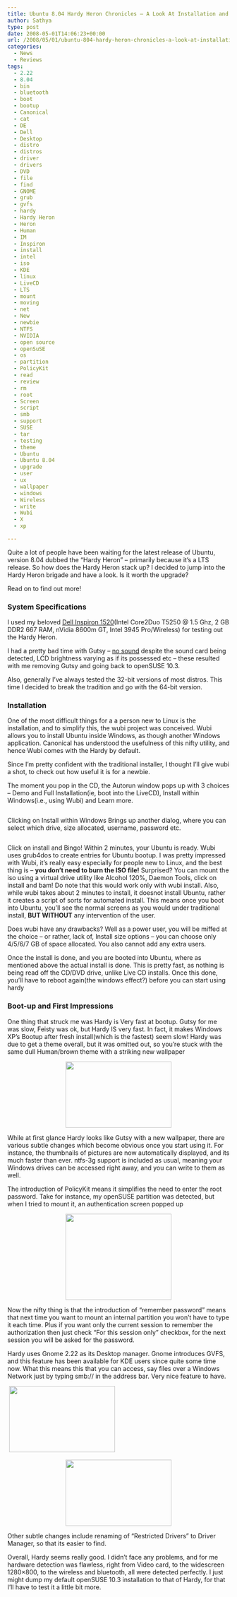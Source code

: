 ```yaml
---
title: Ubuntu 8.04 Hardy Heron Chronicles – A Look At Installation and First Glance
author: Sathya
type: post
date: 2008-05-01T14:06:23+00:00
url: /2008/05/01/ubuntu-804-hardy-heron-chronicles-a-look-at-installation-and-first-glance/
categories:
  - News
  - Reviews
tags:
  - 2.22
  - 8.04
  - bin
  - bluetooth
  - boot
  - bootup
  - Canonical
  - cat
  - DE
  - Dell
  - Desktop
  - distro
  - distros
  - driver
  - drivers
  - DVD
  - file
  - find
  - GNOME
  - grub
  - gvfs
  - hardy
  - Hardy Heron
  - Heron
  - Human
  - IM
  - Inspiron
  - install
  - intel
  - iso
  - KDE
  - linux
  - LiveCD
  - LTS
  - mount
  - moving
  - net
  - New
  - newbie
  - NTFS
  - NVIDIA
  - open source
  - openSuSE
  - os
  - partition
  - PolicyKit
  - read
  - review
  - rm
  - root
  - Screen
  - script
  - smb
  - support
  - SUSE
  - tar
  - testing
  - theme
  - Ubuntu
  - Ubuntu 8.04
  - upgrade
  - user
  - ux
  - wallpaper
  - windows
  - Wireless
  - write
  - Wubi
  - X
  - xp

---
```

Quite a lot of people have been waiting for the latest release of Ubuntu, version 8.04 dubbed the &#8220;Hardy Heron&#8221; &#8211; primarily because it&#8217;s a LTS release. So how does the Hardy Heron stack up? I decided to jump into the Hardy Heron brigade and have a look. Is it worth the upgrade?

Read on to find out more!

### System Specifications

I used my beloved <a href="http://sathyasays.com/2007/12/02/dell-inspiron-1520-review/" target="_blank">Dell Inspiron 1520</a>(Intel Core2Duo T5250 @ 1.5 Ghz, 2 GB DDR2 667 RAM, nVidia 8600m GT, Intel 3945 Pro/Wireless) for testing out the Hardy Heron.

I had a pretty bad time with Gutsy &#8211; <a href="http://sathyasays.com/2007/12/09/fixing-no-sound-bug-on-dell-inspiron-1520-in-ubuntu-gutsy/" target="_blank">no sound</a> despite the sound card being detected, LCD brightness varying as if its possessed etc &#8211; these resulted with me removing Gutsy and going back to openSUSE 10.3.

Also, generally I&#8217;ve always tested the 32-bit versions of most distros. This time I decided to break the tradition and go with the 64-bit version.

<!--more-->

### Installation

One of the most difficult things for a a person new to Linux is the installation, and to simplify this, the wubi project was conceived. Wubi allows you to install Ubuntu inside Windows, as though another Windows application. Canonical has understood the usefulness of this nifty utility, and hence Wubi comes with the Hardy by default.

Since I&#8217;m pretty confident with the traditional installer, I thought I&#8217;ll give wubi a shot, to check out how useful it is for a newbie.

The moment you pop in the CD, the Autorun window pops up with 3 choices &#8211; Demo and Full Installation(ie, boot into the LiveCD), Install within Windows(i.e., using Wubi) and Learn more.

<p style="text-align: center;">
  <a href="http://www.flickr.com/photos/sathyabhat/2456149305/"><img src="http://farm3.static.flickr.com/2260/2456149305_4a85167043_m.jpg" alt="" /></a>
</p>

<p style="text-align: left;">
  Clicking on Install within Windows Brings up another dialog, where you can select which drive, size allocated, username, password etc.
</p>

<p style="text-align: center;">
  <a href="http://www.flickr.com/photos/sathyabhat/2457062430/"><img src="http://farm4.static.flickr.com/3024/2457062430_bc55b333d0_m.jpg" alt="" /></a>
</p>

<p style="text-align: left;">
  Click on install and Bingo! Within 2 minutes, your Ubuntu is ready. Wubi uses grub4dos to create entries for Ubuntu bootup. I was pretty impressed with Wubi, it&#8217;s really easy especially for people new to Linux, and the best thing is &#8211; <strong>you don&#8217;t need to burn the ISO file!</strong> Surprised? You can mount the iso using a virtual drive utility like Alcohol 120%, Daemon Tools, click on install and bam! Do note that this would work only with wubi install. Also, while wubi takes about 2 minutes to install, it doesnot install Ubuntu, rather it creates a script of sorts for automated install. This means once you boot into Ubuntu, you&#8217;ll see the normal screens as you would under traditional install, <strong>BUT WITHOUT</strong> any intervention of the user.
</p>

<p style="text-align: left;">
  Does wubi have any drawbacks? Well as a power user, you will be miffed at the choice &#8211; or rather, lack of, Install size options &#8211; you can choose only 4/5/6/7 GB of space allocated. You also cannot add any extra users.
</p>

<p style="text-align: left;">
  Once the install is done, and you are booted into Ubuntu, where as mentioned above the actual install is done. This is pretty fast, as nothing is being read off the CD/DVD drive, unlike Live CD installs. Once this done, you&#8217;ll have to reboot again(the windows effect?) before you can start using hardy
</p>

### Boot-up and First Impressions

One thing that struck me was Hardy is Very fast at bootup. Gutsy for me was slow, Feisty was ok, but Hardy IS very fast. In fact, it makes Windows XP&#8217;s Bootup after fresh install(which is the fastest) seem slow! Hardy was due to get a theme overall, but it was omitted out, so you&#8217;re stuck with the same dull Human/brown theme with a striking new wallpaper

<p style="text-align: center;">
  <a href="http://www.flickr.com/photos/sathyabhat/2455951321/"><img src="http://farm3.static.flickr.com/2363/2456776456_ff1ccdf5f5_m.jpg" alt="" width="240" height="150" /></a>
</p>

<p style="text-align: left;">
  While at first glance Hardy looks like Gutsy with a new wallpaper, there are various subtle changes which become obvious once you start using it. For instance, the thumbnails of pictures are now automatically displayed, and its much faster than ever. ntfs-3g support is included as usual, meaning your Windows drives can be accessed right away, and you can write to them as well.
</p>

<p style="text-align: left;">
  The introduction of PolicyKit means it simplifies the need to enter the root password. Take for instance, my openSUSE partition was detected, but when I tried to mount it, an authentication screen popped up
</p>

<p style="text-align: center;">
  <a href="http://www.flickr.com/photos/sathyabhat/2455945925/"><img src="http://farm3.static.flickr.com/2286/2455945925_bdc3c7fe07_m.jpg" alt="" width="240" height="195" /></a>
</p>

<p style="text-align: left;">
  Now the nifty thing is that the introduction of &#8220;remember password&#8221; means that next time you want to mount an internal partition you won&#8217;t have to type it each time. Plus if you want only the current session to remember the authorization then just check &#8220;For this session only&#8221; checkbox, for the next session you will be asked for the password.
</p>

<p style="text-align: left;">
  Hardy uses Gnome 2.22 as its Desktop manager. Gnome introduces GVFS, and this feature has been available for KDE users since quite some time now. What this means this that you can access, say files over a Windows Network just by typing smb://<ip-address> in the address bar. Very nice feature to have.
</p>

<p style="text-align: left;">
  <a href="http://www.flickr.com/photos/sathyabhat/2456888870/"><img src="http://farm4.static.flickr.com/3228/2456888870_a27991263e_m.jpg" alt="" /></a> <a href="http://www.flickr.com/photos/sathyabhat/2455950591/"><img src="http://farm4.static.flickr.com/3194/2455950591_a46489e0ac_m.jpg" alt="" width="240" height="150" /></a>
</p>

<p style="text-align: center;">
  <a href="http://www.flickr.com/photos/sathyabhat/2455951321/"><img src="http://farm3.static.flickr.com/2415/2455951321_5ac4ea37d4_m.jpg" alt="" width="240" height="150" /></a>
</p>

<p style="text-align: left;">
  Other subtle changes include renaming of &#8220;Restricted Drivers&#8221; to Driver Manager, so that its easier to find.
</p>

<p style="text-align: left;">
  Overall, Hardy seems really good. I didn&#8217;t face any problems, and for me hardware detection was flawless, right from Video card, to the widescreen 1280&#215;800, to the wireless and bluetooth, all were detected perfectly. I just might dump my default openSUSE 10.3 installation to that of Hardy, for that I&#8217;ll have to test it a little bit more.
</p>

<p style="text-align: left;">
  <p style="text-align: left;">